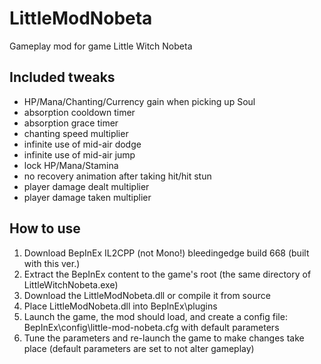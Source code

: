 # LittleModNobeta

Gameplay mod for game Little Witch Nobeta

## Included tweaks

* HP/Mana/Chanting/Currency gain when picking up Soul
* absorption cooldown timer
* absorption grace timer
* chanting speed multiplier
* infinite use of mid-air dodge
* infinite use of mid-air jump
* lock HP/Mana/Stamina
* no recovery animation after taking hit/hit stun
* player damage dealt multiplier
* player damage taken multiplier

## How to use

1. Download BepInEx IL2CPP (not Mono!) bleedingedge build 668 (built with this ver.)
2. Extract the BepInEx content to the game's root (the same directory of LittleWitchNobeta.exe)
3. Download the LittleModNobeta.dll or compile it from source
4. Place LittleModNobeta.dll into BepInEx\plugins
5. Launch the game, the mod should load, and create a config file: BepInEx\config\little-mod-nobeta.cfg with default parameters
6. Tune the parameters and re-launch the game to make changes take place (default parameters are set to not alter gameplay)
